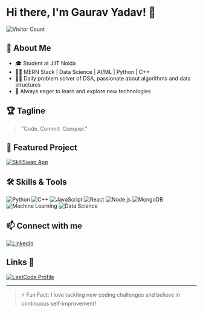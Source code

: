 # Hi there, I'm Gaurav Yadav! 👋

![Visitor Count](https://komarev.com/ghpvc/?username=GauravYadav1718&color=brightgreen)

## 🚀 About Me

- 🎓 Student at JIIT Noida
- 👨‍💻 MERN Stack | Data Science | AI/ML | Python | C++
- 🧑‍💻 Daily problem solver of DSA, passionate about algorithms and data structures
- 🌱 Always eager to learn and explore new technologies

## 🏆 Tagline

> "Code. Commit. Conquer."

## 🚀 Featured Project
[![SkillSwap App](https://img.shields.io/badge/GitHub-SkillSwap_App-blue?logo=github)](https://github.com/GauravYadav1718/projectskill)


## 🛠️ Skills & Tools

![Python](https://img.shields.io/badge/Python-3776AB?style=flat&logo=python&logoColor=white)
![C++](https://img.shields.io/badge/C++-00599C?style=flat&logo=cplusplus&logoColor=white)
![JavaScript](https://img.shields.io/badge/JavaScript-F7DF1E?style=flat&logo=javascript&logoColor=black)
![React](https://img.shields.io/badge/React-20232A?style=flat&logo=react&logoColor=61DAFB)
![Node.js](https://img.shields.io/badge/Node.js-339933?style=flat&logo=nodedotjs&logoColor=white)
![MongoDB](https://img.shields.io/badge/MongoDB-4EA94B?style=flat&logo=mongodb&logoColor=white)
![Machine Learning](https://img.shields.io/badge/Machine%20Learning-FF6F00?style=flat)
![Data Science](https://img.shields.io/badge/Data%20Science-003366?style=flat)

## 📫 Connect with me

[![LinkedIn](https://img.shields.io/badge/LinkedIn-blue?style=flat&logo=linkedin)](https://www.linkedin.com/in/gaurav-yadav-a5325b320/)

## Links 🔗 
[![LeetCode Profile](https://img.shields.io/badge/LeetCode-Profile-orange?logo=leetcode)](https://leetcode.com/u/Gaurav_Yadav01/)


---

> ⚡ Fun Fact: I love tackling new coding challenges and believe in continuous self-improvement!
